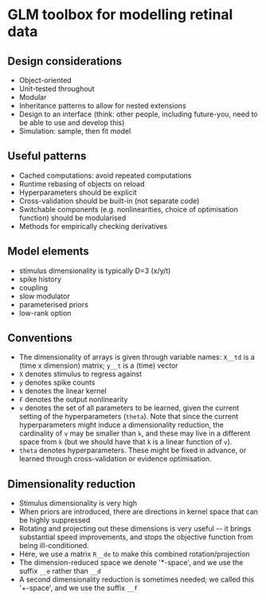 GLM toolbox for modelling retinal data
======================================

Design considerations
---------------------

- Object-oriented
- Unit-tested throughout
- Modular
- Inheritance patterns to allow for nested extensions
- Design to an interface (think: other people, including future-you, need to be able to use and develop this)
- Simulation: sample, then fit model
 

Useful patterns
---------------

- Cached computations: avoid repeated computations
- Runtime rebasing of objects on reload
- Hyperparameters should be explicit
- Cross-validation should be built-in (not separate code)
- Switchable components (e.g. nonlinearities, choice of optimisation function) should be modularised
- Methods for empirically checking derivatives


Model elements
--------------

- stimulus dimensionality is typically D=3 (x/y/t)
- spike history
- coupling
- slow modulator
- parameterised priors
- low-rank option


Conventions
-----------

- The dimensionality of arrays is given through variable names: `X__td` is a (time x dimension) matrix; `y__t` is a (time) vector
- `X` denotes stimulus to regress against
- `y` denotes spike counts
- `k` denotes the linear kernel
- `F` denotes the output nonlinearity
- `v` denotes the set of all parameters to be learned, given the current setting of the hyperparameters (`theta`). Note that since the current hyperparameters might induce a dimensionality reduction, the cardinality of `v` may be smaller than `k`, and these may live in a different space from `k` (but we should have that `k` is a linear function of `v`).
- `theta` denotes hyperparameters. These might be fixed in advance, or learned through cross-validation or evidence optimisation.


Dimensionality reduction
------------------------

- Stimulus dimensionality is very high
- When priors are introduced, there are directions in kernel space that can be highly suppressed
- Rotating and projecting out these dimensions is very useful -- it brings substantial speed improvements, and stops the objective function from being ill-conditioned.
- Here, we use a matrix `R__de` to make this combined rotation/projection
- The dimension-reduced space we denote '*-space', and we use the suffix `__e` rather than `__d`
- A second dimensionality reduction is sometimes needed; we called this '+-space', and we use the suffix `__f`
